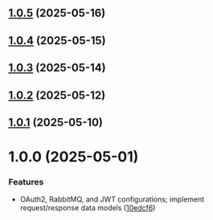 ## [1.0.5](https://github.com/dev-kitchen/auth-service/compare/v1.0.4...v1.0.5) (2025-05-16)

## [1.0.4](https://github.com/dev-kitchen/auth-service/compare/v1.0.3...v1.0.4) (2025-05-15)

## [1.0.3](https://github.com/dev-kitchen/auth-service/compare/v1.0.2...v1.0.3) (2025-05-14)

## [1.0.2](https://github.com/dev-kitchen/auth-service/compare/v1.0.1...v1.0.2) (2025-05-12)

## [1.0.1](https://github.com/dev-kitchen/auth-service/compare/v1.0.0...v1.0.1) (2025-05-10)

# 1.0.0 (2025-05-01)


### Features

* OAuth2, RabbitMQ, and JWT configurations; implement request/response data models ([10edcf6](https://github.com/dev-kitchen/auth-service/commit/10edcf6d6dbad661900618b53d6b8cb1f99af65e))
